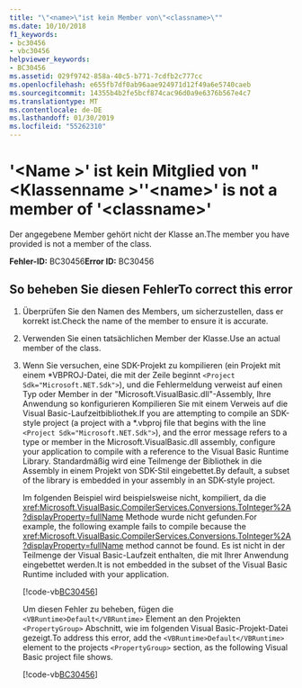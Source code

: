 ```yaml
---
title: "\"<name>\"ist kein Member von\"<classname>\""
ms.date: 10/10/2018
f1_keywords:
- bc30456
- vbc30456
helpviewer_keywords:
- BC30456
ms.assetid: 029f9742-858a-40c5-b771-7cdfb2c777cc
ms.openlocfilehash: e655fb7df0ab96aae924971d12f49a6e5740caeb
ms.sourcegitcommit: 14355b4b2fe5bcf874cac96d0a9e6376b567e4c7
ms.translationtype: MT
ms.contentlocale: de-DE
ms.lasthandoff: 01/30/2019
ms.locfileid: "55262310"
---
```

# <a name="name-is-not-a-member-of-classname"></a><span data-ttu-id="bffbc-102">'\<Name >' ist kein Mitglied von "\<Klassenname >'</span><span class="sxs-lookup"><span data-stu-id="bffbc-102">'\<name>' is not a member of '\<classname>'</span></span>
<span data-ttu-id="bffbc-103">Der angegebene Member gehört nicht der Klasse an.</span><span class="sxs-lookup"><span data-stu-id="bffbc-103">The member you have provided is not a member of the class.</span></span>  
  
 <span data-ttu-id="bffbc-104">**Fehler-ID:** BC30456</span><span class="sxs-lookup"><span data-stu-id="bffbc-104">**Error ID:** BC30456</span></span>  
  
## <a name="to-correct-this-error"></a><span data-ttu-id="bffbc-105">So beheben Sie diesen Fehler</span><span class="sxs-lookup"><span data-stu-id="bffbc-105">To correct this error</span></span>  
  
1.  <span data-ttu-id="bffbc-106">Überprüfen Sie den Namen des Members, um sicherzustellen, dass er korrekt ist.</span><span class="sxs-lookup"><span data-stu-id="bffbc-106">Check the name of the member to ensure it is accurate.</span></span>  
  
2.  <span data-ttu-id="bffbc-107">Verwenden Sie einen tatsächlichen Member der Klasse.</span><span class="sxs-lookup"><span data-stu-id="bffbc-107">Use an actual member of the class.</span></span>

3. <span data-ttu-id="bffbc-108">Wenn Sie versuchen, eine SDK-Projekt zu kompilieren (ein Projekt mit einem \*VBPROJ-Datei, die mit der Zeile beginnt `<Project Sdk="Microsoft.NET.Sdk">`), und die Fehlermeldung verweist auf einen Typ oder Member in der "Microsoft.VisualBasic.dll"-Assembly, Ihre Anwendung so konfigurieren Kompilieren Sie mit einem Verweis auf die Visual Basic-Laufzeitbibliothek.</span><span class="sxs-lookup"><span data-stu-id="bffbc-108">If you are attempting to compile an SDK-style project (a project with a \*.vbproj file that begins with the line `<Project Sdk="Microsoft.NET.Sdk">`), and the error message refers to a type or member in the Microsoft.VisualBasic.dll assembly, configure your application to compile with a reference to the Visual Basic Runtime Library.</span></span> <span data-ttu-id="bffbc-109">Standardmäßig wird eine Teilmenge der Bibliothek in die Assembly in einem Projekt von SDK-Stil eingebettet.</span><span class="sxs-lookup"><span data-stu-id="bffbc-109">By default, a subset of the library is embedded in your assembly in an SDK-style project.</span></span>

   <span data-ttu-id="bffbc-110">Im folgenden Beispiel wird beispielsweise nicht, kompiliert, da die <xref:Microsoft.VisualBasic.CompilerServices.Conversions.ToInteger%2A?displayProperty=fullName> Methode wurde nicht gefunden.</span><span class="sxs-lookup"><span data-stu-id="bffbc-110">For example, the following example fails to compile because the <xref:Microsoft.VisualBasic.CompilerServices.Conversions.ToInteger%2A?displayProperty=fullName> method cannot be found.</span></span> <span data-ttu-id="bffbc-111">Es ist nicht in der Teilmenge der Visual Basic-Laufzeit enthalten, die mit Ihrer Anwendung eingebettet werden.</span><span class="sxs-lookup"><span data-stu-id="bffbc-111">It is not embedded in the subset of the Visual Basic Runtime included with your application.</span></span>  

   [!code-vb[BC30456](~/samples/snippets/visualbasic/language-reference/error-messages/bc30456/program.vb)]

   <span data-ttu-id="bffbc-112">Um diesen Fehler zu beheben, fügen die `<VBRuntime>Default</VBRuntime>` Element an den Projekten `<PropertyGroup>` Abschnitt, wie im folgenden Visual Basic-Projekt-Datei gezeigt.</span><span class="sxs-lookup"><span data-stu-id="bffbc-112">To address this error, add the `<VBRuntime>Default</VBRuntime>` element to the projects `<PropertyGroup>` section, as the following Visual Basic project file shows.</span></span>

   [!code-vb[BC30456](~/samples/snippets/visualbasic/language-reference/error-messages/bc30456/bc30456.vbproj?highlight=6)]

